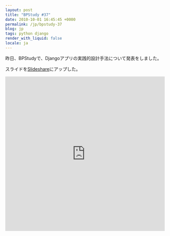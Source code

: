 ```yaml
---
layout: post
title: "BPStudy #37"
date: 2010-10-01 16:45:45 +0000
permalink: /jp/bpstudy-37
blog: jp
tags: python django
render_with_liquid: false
locale: ja
---
```


昨日、BPStudyで、Djangoアプリの実践的設計手法について発表をしました。

スライドを[Slideshare](http://www.slideshare.net/)にアップした。

<iframe
    src="https://www.slideshare.net/slideshow/embed_code/key/7bl8ZSYjXVhyf6?startSlide=1"
    width="597"
    height="486"
    frameborder="0"
    marginwidth="0"
    marginheight="0"
    scrolling="no"
    style="border: var(--border-1) solid #CCC; border-width:1px; margin-bottom:5px;max-width: 100%;"
    allowfullscreen>
</iframe>
